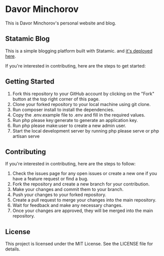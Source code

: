 # Davor Minchorov

This is Davor Minchorov's personal website and blog.

## Statamic Blog

This is a simple blogging platform built with Statamic. and [it's deployed here](https://davorminchorov.com).

If you're interested in contributing, here are the steps to get started:

 ## Getting Started

1. Fork this repository to your GitHub account by clicking on the "Fork" button at the top right corner of this page.
2. Clone your forked repository to your local machine using git clone.
3. Run composer install to install the dependencies.
4. Copy the .env.example file to .env and fill in the required values.
5. Run php please key:generate to generate an application key.
6. Run php please make:user to create a new admin user.
7. Start the local development server by running php please serve or php artisan serve 
 
## Contributing
If you're interested in contributing, here are the steps to follow:

1. Check the issues page for any open issues or create a new one if you have a feature request or find a bug.
2. Fork the repository and create a new branch for your contribution.
3. Make your changes and commit them to your branch.
4. Push your changes to your forked repository.
5. Create a pull request to merge your changes into the main repository.
6. Wait for feedback and make any necessary changes.
7. Once your changes are approved, they will be merged into the main repository.

## License
This project is licensed under the MIT License. See the LICENSE file for details.